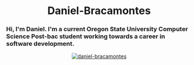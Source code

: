 <h1 align="center">Daniel-Bracamontes</h1>
<h3 align'"center">Hi, I'm Daniel. I'm a current Oregon State University Computer Science Post-bac student working towards a career in software development.</h3>

<p align="center">
  <a href="https://github.com/ryo-ma/github-profile-trophy">
    <img src="https://github-profile-trophy.vercel.app/?username=Dedzed101&theme=onedark" alt="daniel-bracamontes" />
  </a> 
</p>
